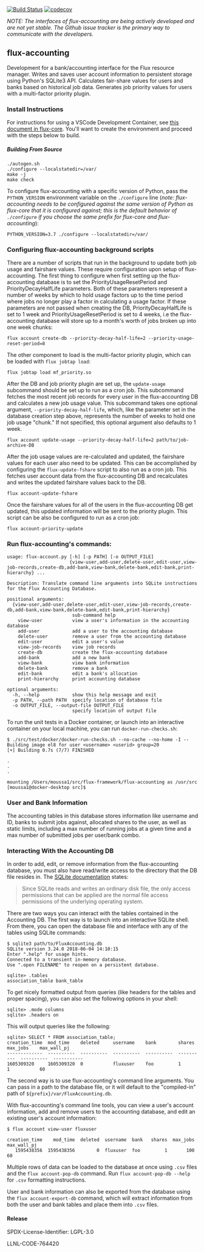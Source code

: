 [![Build Status](https://travis-ci.org/flux-framework/flux-accounting.svg?branch=master)](https://travis-ci.org/flux-framework/flux-accounting)
[![codecov](https://codecov.io/gh/flux-framework/flux-accounting/branch/master/graph/badge.svg)](https://codecov.io/gh/flux-framework/flux-accounting)

_NOTE: The interfaces of flux-accounting are being actively developed and are
not yet stable. The Github issue tracker is the primary way to communicate with
the developers._

## flux-accounting

Development for a bank/accounting interface for the Flux resource manager.
Writes and saves user account information to persistent storage using Python's
SQLite3 API. Calculates fair-share values for users and banks based on
historical job data. Generates job priority values for users with a multi-factor
priority plugin.

### Install Instructions

For instructions for using a VSCode Development Container, see [this document in flux-core](https://github.com/flux-framework/flux-core/blob/master/vscode.md). You'll want to create the environment
and proceed with the steps below to build.

##### Building From Source

```console
./autogen.sh
./configure --localstatedir=/var/
make -j
make check
```

To configure flux-accounting with a specific version of Python, pass the
`PYTHON_VERSION` environment variable on the `./configure` line (_note: flux-
accounting needs to be configured against the same version of Python as
flux-core that it is configured against; this is the default behavior of
`./configure` if you choose the same prefix for flux-core and flux-accounting_):

```console
PYTHON_VERSION=3.7 ./configure --localstatedir=/var/
```

### Configuring flux-accounting background scripts

There are a number of scripts that run in the background to update both job
usage and fairshare values. These require configuration upon setup of
flux-accounting. The first thing to configure when first setting up the
flux-accounting database is to set the PriorityUsageResetPeriod and
PriorityDecayHalfLife parameters. Both of these parameters represent a number of
weeks by which to hold usage factors up to the time period where jobs no longer
play a factor in calculating a usage factor. If these parameters are not passed
when creating the DB, PriorityDecayHalfLife is set to 1 week and
PriorityUsageResetPeriod is set to 4 weeks, i.e the flux-accounting database
will store up to a month's worth of jobs broken up into one week chunks:

```
flux account create-db --priority-decay-half-life=2 --priority-usage-reset-period=8
```

The other component to load is the multi-factor priority plugin, which can be
loaded with `flux jobtap load`:

```
flux jobtap load mf_priority.so
```

After the DB and job priority plugin are set up, the `update-usage` subcommand
should be set up to run as a cron job. This subcommand fetches the most recent
job records for every user in the flux-accounting DB and calculates a new job
usage value. This subcommand takes one optional argument,
`--priority-decay-half-life`, which, like the parameter set in the database
creation step above, represents the number of weeks to hold one job usage
"chunk." If not specified, this optional argument also defaults to 1 week.

```
flux account update-usage --priority-decay-half-life=2 path/to/job-archive-DB
```

After the job usage values are re-calculated and updated, the fairshare values
for each user also need to be updated. This can be accomplished by configuring
the `flux-update-fshare` script to also run as a cron job. This fetches user
account data from the flux-accounting DB and recalculates and writes the updated
fairshare values back to the DB.

```
flux account-update-fshare
```

Once the fairshare values for all of the users in the flux-accounting DB get
updated, this updated information will be sent to the priority plugin. This
script can be also be configured to run as a cron job:

```
flux account-priority-update
```

### Run flux-accounting's commands:

```
usage: flux-account.py [-h] [-p PATH] [-o OUTPUT_FILE]
                       {view-user,add-user,delete-user,edit-user,view-job-records,create-db,add-bank,view-bank,delete-bank,edit-bank,print-hierarchy} ...

Description: Translate command line arguments into SQLite instructions for the Flux Accounting Database.

positional arguments:
  {view-user,add-user,delete-user,edit-user,view-job-records,create-db,add-bank,view-bank,delete-bank,edit-bank,print-hierarchy}
                        sub-command help
    view-user           view a user's information in the accounting database
    add-user            add a user to the accounting database
    delete-user         remove a user from the accounting database
    edit-user           edit a user's value
    view-job-records    view job records
    create-db           create the flux-accounting database
    add-bank            add a new bank
    view-bank           view bank information
    delete-bank         remove a bank
    edit-bank           edit a bank's allocation
    print-hierarchy     print accounting database

optional arguments:
  -h, --help            show this help message and exit
  -p PATH, --path PATH  specify location of database file
  -o OUTPUT_FILE, --output-file OUTPUT_FILE
                        specify location of output file
```

To run the unit tests in a Docker container, or launch into an interactive container on your local machine, you can run `docker-run-checks.sh`:

```
$ ./src/test/docker/docker-run-checks.sh --no-cache --no-home -I --
Building image el8 for user <username> <userid> group=20
[+] Building 0.7s (7/7) FINISHED

.
.
.

mounting /Users/moussa1/src/flux-framework/flux-accounting as /usr/src
[moussa1@docker-desktop src]$
```

### User and Bank Information

The accounting tables in this database stores information like username and
ID, banks to submit jobs against, allocated shares to the user, as well as
static limits, including a max number of running jobs at a given time and
a max number of submitted jobs per user/bank combo.

### Interacting With the Accounting DB

In order to add, edit, or remove information from the flux-accounting database,
you must also have read/write access to the directory that the DB file resides
in. The [SQLite documentation](https://sqlite.org/omitted.html) states:

> Since SQLite reads and writes an ordinary disk file, the only access
permissions that can be applied are the normal file access permissions of the
underlying operating system.

There are two ways you can interact with the tables contained in the Accounting
DB. The first way is to launch into an interactive SQLite shell. From there, you
can open the database file and interface with any of the tables using SQLite
commands:

```
$ sqlite3 path/to/FluxAccounting.db
SQLite version 3.24.0 2018-06-04 14:10:15
Enter ".help" for usage hints.
Connected to a transient in-memory database.
Use ".open FILENAME" to reopen on a persistent database.

sqlite> .tables
association_table bank_table
```

To get nicely formatted output from queries (like headers for the tables and
proper spacing), you can also set the following options in your shell:

```
sqlite> .mode columns
sqlite> .headers on
```

This will output queries like the following:

```
sqlite> SELECT * FROM association_table;
creation_time  mod_time    deleted     username    bank        shares      max_jobs    max_wall_pj
-------------  ----------  ----------  ----------  ----------  ----------  ----------  -----------
1605309320     1605309320  0           fluxuser    foo         1           1           60       
```

The second way is to use flux-accounting's command line arguments. You can pass in
a path to the database file, or it will default to the "compiled-in" path of
`${prefix}/var/FluxAccounting.db`.

With flux-accounting's command line tools, you can view a user's account
information, add and remove users to the accounting database, and edit an existing
user's account information:

```
$ flux account view-user fluxuser

creation_time    mod_time  deleted  username  bank   shares  max_jobs  max_wall_pj
   1595438356  1595438356        0  fluxuser  foo         1       100           60
```

Multiple rows of data can be loaded to the database at once using `.csv` files
and the `flux account-pop-db` command. Run `flux account-pop-db --help` for
`.csv` formatting instructions.

User and bank information can also be exported from the database using the
`flux account-export-db` command, which will extract information from both the
user and bank tables and place them into `.csv` files.

#### Release

SPDX-License-Identifier: LGPL-3.0

LLNL-CODE-764420
